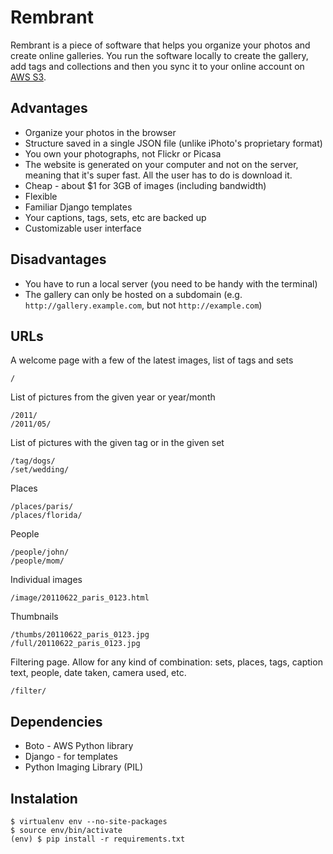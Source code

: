 Rembrant
========

Rembrant is a piece of software that helps you organize your photos and create
online galleries. You run the software locally to create the gallery, add tags
and collections and then you sync it to your online account on [AWS S3][s3].

Advantages
----------

* Organize your photos in the browser
* Structure saved in a single JSON file (unlike iPhoto's proprietary format)
* You own your photographs, not Flickr or Picasa
* The website is generated on your computer and not on the server, meaning that
  it's super fast. All the user has to do is download it.
* Cheap - about $1 for 3GB of images (including bandwidth)
* Flexible
* Familiar Django templates
* Your captions, tags, sets, etc are backed up
* Customizable user interface

Disadvantages
-------------

* You have to run a local server (you need to be handy with the terminal)
* The gallery can only be hosted on a subdomain (e.g.
  `http://gallery.example.com`, but not `http://example.com`)

URLs
----

A welcome page with a few of the latest images, list of tags and sets

    /

List of pictures from the given year or year/month

    /2011/
    /2011/05/

List of pictures with the given tag or in the given set

    /tag/dogs/
    /set/wedding/

Places

    /places/paris/
    /places/florida/

People

    /people/john/
    /people/mom/

Individual images

    /image/20110622_paris_0123.html

Thumbnails

    /thumbs/20110622_paris_0123.jpg
    /full/20110622_paris_0123.jpg



Filtering page. Allow for any kind of combination: sets, places, tags, caption
text, people, date taken, camera used, etc.

    /filter/

Dependencies
------------

* Boto - AWS Python library
* Django - for templates
* Python Imaging Library (PIL)

Instalation
-----------

    $ virtualenv env --no-site-packages
    $ source env/bin/activate
    (env) $ pip install -r requirements.txt

[s3]: http://aws.amazon.com/s3/
